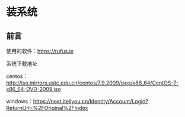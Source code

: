 # 装系统

## 前言

使用的软件：https://rufus.ie

系统下载地址

centos：http://iso.mirrors.ustc.edu.cn/centos/7.9.2009/isos/x86_64/CentOS-7-x86_64-DVD-2009.iso

windows：https://next.itellyou.cn/Identity/Account/Login?ReturnUrl=%2FOriginal%2FIndex